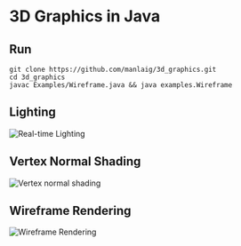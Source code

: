 # 3D Graphics in Java

## Run

```
git clone https://github.com/manlaig/3d_graphics.git
cd 3d_graphics
javac Examples/Wireframe.java && java examples.Wireframe
```

## Lighting

<img src="https://i.imgflip.com/2xg1s1.gif" title="Real-time Lighting"/>

## Vertex Normal Shading

<img src="https://i.imgflip.com/2ylg9m.gif" title="Vertex normal shading"/>

## Wireframe Rendering

<img src="https://i.imgflip.com/2wawon.gif" title="Wireframe Rendering"/>
